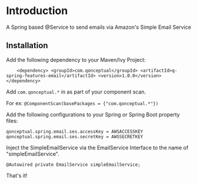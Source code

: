 # Introduction
A Spring based @Service to send emails via Amazon's Simple Email Service

## Installation

Add the following dependency to your Maven/Ivy Project:

`    
<dependency>
    <groupId>com.qonceptual</groupId>
    <artifactId>q-spring-features-email</artifactId>
    <version>1.0.0</version>
</dependency>
`

Add `com.qonceptual.*` in as part of your component scan.
 
For ex: `@ComponentScan(basePackages = {"com.qonceptual.*"})`

Add the following configurations to your Spring or Spring Boot property files:

`qonceptual.spring.email.ses.accessKey = AWSACCESSKEY
 qonceptual.spring.email.ses.secretKey = AWSSECRETKEY`
  
Inject the SimpleEmailService via the EmailService Interface to the name of "simpleEmailService".

`@Autowired
 private EmailService simpleEmailService;`
 
That's it!